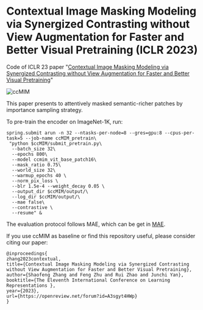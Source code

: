 # Contextual Image Masking Modeling via Synergized Contrasting without View Augmentation for Faster and Better Visual Pretraining (ICLR 2023)

Code of ICLR 23 paper "[Contextual Image Masking Modeling via Synergized Contrasting without View Augmentation for Faster and Better Visual Pretraining](https://openreview.net/pdf?id=A3sgyt4HWp)"


![ccMIM](https://raw.githubusercontent.com/Sherrylone/sherrylone.github.io/main/figures/ccmim.png?token=GHSAT0AAAAAAB6QMNG5YWHAIG42QUH4VCEQY7TH7WA)

This paper presents to attentively masked semantic-richer patches by importance sampling strategy.

To pre-train the encoder on ImageNet-1K, run:

```
spring.submit arun -n 32 --ntasks-per-node=8 --gres=gpu:8 --cpus-per-task=5 --job-name ccMIM_pretrain\
 "python $ccMIM/submit_pretrain.py\
  --batch_size 32\
  --epochs 800\
  --model ccmim_vit_base_patch16\
  --mask_ratio 0.75\
  --world_size 32\
  --warmup_epochs 40 \
  --norm_pix_loss \
  --blr 1.5e-4 --weight_decay 0.05 \
  --output_dir $ccMIM/output/\
  --log_dir $ccMIM/output/\
  --mae false\
  --contrastive \
  --resume" &
```

The evaluation protocol follows MAE, which can be get in [MAE](https://github.com/facebookresearch/mae).

If you use ccMIM as baseline or find this repository useful, please consider citing our paper:

```
@inproceedings{
zhang2023contextual,
title={Contextual Image Masking Modeling via Synergized Contrasting without View Augmentation for Faster and Better Visual Pretraining},
author={Shaofeng Zhang and Feng Zhu and Rui Zhao and Junchi Yan},
booktitle={The Eleventh International Conference on Learning Representations },
year={2023},
url={https://openreview.net/forum?id=A3sgyt4HWp}
}
```
